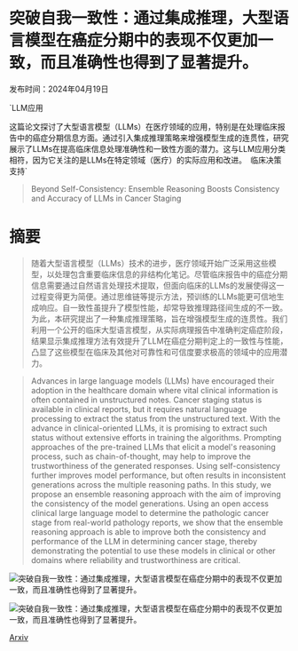 # 突破自我一致性：通过集成推理，大型语言模型在癌症分期中的表现不仅更加一致，而且准确性也得到了显著提升。

发布时间：2024年04月19日

`LLM应用

这篇论文探讨了大型语言模型（LLMs）在医疗领域的应用，特别是在处理临床报告中的癌症分期信息方面。通过引入集成推理策略来增强模型生成的连贯性，研究展示了LLMs在提高临床信息处理准确性和一致性方面的潜力。这与LLM应用分类相符，因为它关注的是LLMs在特定领域（医疗）的实际应用和改进。` `临床决策支持`

> Beyond Self-Consistency: Ensemble Reasoning Boosts Consistency and Accuracy of LLMs in Cancer Staging

# 摘要

> 随着大型语言模型（LLMs）技术的进步，医疗领域开始广泛采用这些模型，以处理包含重要临床信息的非结构化笔记。尽管临床报告中的癌症分期信息需要通过自然语言处理技术提取，但面向临床的LLMs的发展使得这一过程变得更为简便。通过思维链等提示方法，预训练的LLMs能更可信地生成响应。自一致性虽提升了模型性能，却常导致推理路径间生成的不一致。为此，本研究提出了一种集成推理策略，旨在增强模型生成的连贯性。我们利用一个公开的临床大型语言模型，从实际病理报告中准确判定癌症阶段，结果显示集成推理方法有效提升了LLM在癌症分期判定上的一致性与性能，凸显了这些模型在临床及其他对可靠性和可信度要求极高的领域中的应用潜力。

> Advances in large language models (LLMs) have encouraged their adoption in the healthcare domain where vital clinical information is often contained in unstructured notes. Cancer staging status is available in clinical reports, but it requires natural language processing to extract the status from the unstructured text. With the advance in clinical-oriented LLMs, it is promising to extract such status without extensive efforts in training the algorithms. Prompting approaches of the pre-trained LLMs that elicit a model's reasoning process, such as chain-of-thought, may help to improve the trustworthiness of the generated responses. Using self-consistency further improves model performance, but often results in inconsistent generations across the multiple reasoning paths. In this study, we propose an ensemble reasoning approach with the aim of improving the consistency of the model generations. Using an open access clinical large language model to determine the pathologic cancer stage from real-world pathology reports, we show that the ensemble reasoning approach is able to improve both the consistency and performance of the LLM in determining cancer stage, thereby demonstrating the potential to use these models in clinical or other domains where reliability and trustworthiness are critical.

![突破自我一致性：通过集成推理，大型语言模型在癌症分期中的表现不仅更加一致，而且准确性也得到了显著提升。](../../..//opt/data/Projects/HuggingArxiv/paper_images/2404.13149/brca-t14-type-changes.png)

![突破自我一致性：通过集成推理，大型语言模型在癌症分期中的表现不仅更加一致，而且准确性也得到了显著提升。](../../..//opt/data/Projects/HuggingArxiv/paper_images/2404.13149/brca-n03-type-changes.png)

[Arxiv](https://arxiv.org/abs/2404.13149)